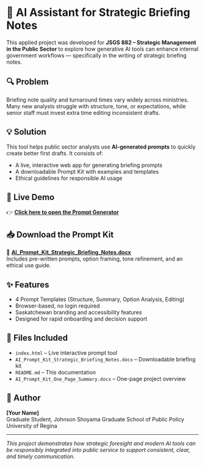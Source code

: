 
# 🧠 AI Assistant for Strategic Briefing Notes

This applied project was developed for **JSGS 882 – Strategic Management in the Public Sector** to explore how generative AI tools can enhance internal government workflows — specifically in the writing of strategic briefing notes.

## 🔍 Problem

Briefing note quality and turnaround times vary widely across ministries. Many new analysts struggle with structure, tone, or expectations, while senior staff must invest extra time editing inconsistent drafts.

## 💡 Solution

This tool helps public sector analysts use **AI-generated prompts** to quickly create better first drafts. It consists of:
- A live, interactive web app for generating briefing prompts
- A downloadable Prompt Kit with examples and templates
- Ethical guidelines for responsible AI usage

## 🚀 Live Demo

👉 **[Click here to open the Prompt Generator](https://fatoumata-kz.github.io/ai-prompt-kit/)**

## 📥 Download the Prompt Kit

📄 **[AI_Prompt_Kit_Strategic_Briefing_Notes.docx](AI_Prompt_Kit_Strategic_Briefing_Notes.docx)**  
Includes pre-written prompts, option framing, tone refinement, and an ethical use guide.

## ✨ Features

- 4 Prompt Templates (Structure, Summary, Option Analysis, Editing)
- Browser-based, no login required
- Saskatchewan branding and accessibility features
- Designed for rapid onboarding and decision support

## 📁 Files Included

- `index.html` – Live interactive prompt tool
- `AI_Prompt_Kit_Strategic_Briefing_Notes.docx` – Downloadable briefing kit
- `README.md` – This documentation
- `AI_Prompt_Kit_One_Page_Summary.docx` – One-page project overview

## 👤 Author

**[Your Name]**  
Graduate Student, Johnson Shoyama Graduate School of Public Policy  
University of Regina

---

_This project demonstrates how strategic foresight and modern AI tools can be responsibly integrated into public service to support consistent, clear, and timely communication._  
